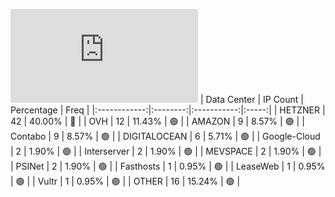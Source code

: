 ![Diagramm](https://github.com/obajay/StateSync-snapshots/blob/main/Projects/Kyve/1/README.md)
| Data Center | IP Count | Percentage | Freq |
|:------------:|:--------:|:-----------:|:-----:|
| HETZNER | 42 | 40.00% | 🔴 |
| OVH | 12 | 11.43% | 🟢 |
| AMAZON | 9 | 8.57% | 🟢 |
| Contabo | 9 | 8.57% | 🟢 |
| DIGITALOCEAN | 6 | 5.71% | 🟢 |
| Google-Cloud | 2 | 1.90% | 🟢 |
| Interserver | 2 | 1.90% | 🟢 |
| MEVSPACE | 2 | 1.90% | 🟢 |
| PSINet | 2 | 1.90% | 🟢 |
| Fasthosts | 1 | 0.95% | 🟢 |
| LeaseWeb | 1 | 0.95% | 🟢 |
| Vultr | 1 | 0.95% | 🟢 |
| OTHER | 16 | 15.24% | 🟢 |